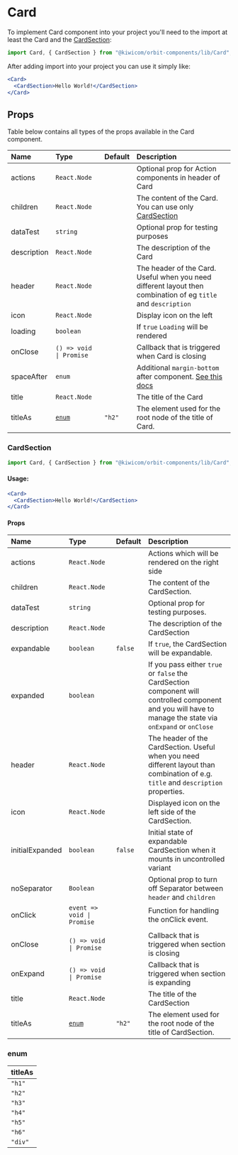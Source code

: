 # Card

To implement Card component into your project you'll need to the import at least the Card and the [CardSection](#cardsection):

```jsx
import Card, { CardSection } from "@kiwicom/orbit-components/lib/Card";
```

After adding import into your project you can use it simply like:

```jsx
<Card>
  <CardSection>Hello World!</CardSection>
</Card>
```

## Props

Table below contains all types of the props available in the Card component.

| Name        | Type                    | Default | Description                                                                                                                                                    |
| :---------- | :---------------------- | :------ | :------------------------------------------------------------------------------------------------------------------------------------------------------------- |
| actions     | `React.Node`            |         | Optional prop for Action components in header of Card                                                                                                          |
| children    | `React.Node`            |         | The content of the Card. You can use only [CardSection](#cardsection)                                                                                          |
| dataTest    | `string`                |         | Optional prop for testing purposes                                                                                                                             |
| description | `React.Node`            |         | The description of the Card                                                                                                                                    |
| header      | `React.Node`            |         | The header of the Card. Useful when you need different layout then combination of eg `title` and `description`                                                 |
| icon        | `React.Node`            |         | Display icon on the left                                                                                                                                       |
| loading     | `boolean`               |         | If `true` `Loading` will be rendered                                                                                                                           |
| onClose     | `() => void \| Promise` |         | Callback that is triggered when Card is closing                                                                                                                |
| spaceAfter  | `enum`                  |         | Additional `margin-bottom` after component. [See this docs](https://github.com/kiwicom/orbit/tree/master/packages/orbit-components/src/common/getSpacingToken) |
| title       | `React.Node`            |         | The title of the Card                                                                                                                                          |
| titleAs     | [`enum`](#enum)         | `"h2"`  | The element used for the root node of the title of Card.                                                                                                       |

### CardSection

```jsx
import Card, { CardSection } from "@kiwicom/orbit-components/lib/Card";
```

#### Usage:

```jsx
<Card>
  <CardSection>Hello World!</CardSection>
</Card>
```

#### Props

| Name            | Type                       | Default | Description                                                                                                                                                |
| :-------------- | :------------------------- | :------ | :--------------------------------------------------------------------------------------------------------------------------------------------------------- |
| actions         | `React.Node`               |         | Actions which will be rendered on the right side                                                                                                           |
| children        | `React.Node`               |         | The content of the CardSection.                                                                                                                            |
| dataTest        | `string`                   |         | Optional prop for testing purposes.                                                                                                                        |
| description     | `React.Node`               |         | The description of the CardSection                                                                                                                         |
| expandable      | `boolean`                  | `false` | If `true`, the CardSection will be expandable.                                                                                                             |
| expanded        | `boolean`                  |         | If you pass either `true` or `false` the CardSection component will controlled component and you will have to manage the state via `onExpand` or `onClose` |
| header          | `React.Node`               |         | The header of the CardSection. Useful when you need different layout than combination of e.g. `title` and `description` properties.                        |
| icon            | `React.Node`               |         | Displayed icon on the left side of the CardSection.                                                                                                        |
| initialExpanded | `boolean`                  | `false` | Initial state of expandable CardSection when it mounts in uncontrolled variant                                                                             |
| noSeparator     | `Boolean`                  |         | Optional prop to turn off Separator between `header` and `children`                                                                                        |
| onClick         | `event => void \| Promise` |         | Function for handling the onClick event.                                                                                                                   |
|                 |
| onClose         | `() => void \| Promise`    |         | Callback that is triggered when section is closing                                                                                                         |
| onExpand        | `() => void \| Promise`    |         | Callback that is triggered when section is expanding                                                                                                       |
| title           | `React.Node`               |         | The title of the CardSection                                                                                                                               |
| titleAs         | [`enum`](#enum)            | `"h2"`  | The element used for the root node of the title of CardSection.                                                                                            |

### enum

| titleAs |
| :------ |
| `"h1"`  |
| `"h2"`  |
| `"h3"`  |
| `"h4"`  |
| `"h5"`  |
| `"h6"`  |
| `"div"` |
